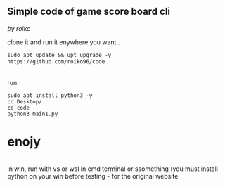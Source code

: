 ## Simple code of game score board cli

*by roiko* 

clone it and run it enywhere you want.. 

```markdown
sudo apt update && upt upgrade -y
https://github.com/roiko96/code
```
<br> run: </br>
```
sudo apt install python3 -y 
cd Desktop/
cd code
python3 main1.py
```
# enojy
<br> in win, run with vs or wsl in cmd terminal or ssomething (you must install python on your win before testing - for the original website </br>
